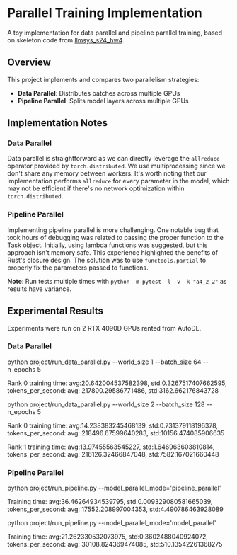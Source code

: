 # Parallel Training Implementation

A toy implementation for data parallel and pipeline parallel training, based on skeleton code from [llmsys_s24_hw4](https://llmsystem.github.io/llmsystem2025springhw/assignment_4/).

## Overview

This project implements and compares two parallelism strategies:

- **Data Parallel**: Distributes batches across multiple GPUs
- **Pipeline Parallel**: Splits model layers across multiple GPUs

## Implementation Notes

### Data Parallel
Data parallel is straightforward as we can directly leverage the `allreduce` operator provided by `torch.distributed`. We use multiprocessing since we don't share any memory between workers. It's worth noting that our implementation performs `allreduce` for every parameter in the model, which may not be efficient if there's no network optimization within `torch.distributed`.

### Pipeline Parallel
Implementing pipeline parallel is more challenging. One notable bug that took hours of debugging was related to passing the proper function to the Task object. Initially, using lambda functions was suggested, but this approach isn't memory safe. This experience highlighted the benefits of Rust's closure design. The solution was to use `functools.partial` to properly fix the parameters passed to functions.

**Note**: Run tests multiple times with `python -m pytest -l -v -k "a4_2_2"` as results have variance.

## Experimental Results

Experiments were run on 2 RTX 4090D GPUs rented from AutoDL.

### Data Parallel

python project/run_data_parallel.py --world_size 1 --batch_size 64 --n_epochs 5

Rank 0 training time: avg:20.642004537582398, std:0.3267517407662595,         tokens_per_second: avg: 217800.29586771486, std:3162.662176843728

python project/run_data_parallel.py --world_size 2 --batch_size 128 --n_epochs 5

Rank 0 training time: avg:14.238383245468139, std:0.731379118196378,         tokens_per_second: avg: 218496.67599640283, std:10156.474085906635

Rank 1 training time: avg:13.97455563545227, std:1.646963603810814,         tokens_per_second: avg: 216126.32466847048, std:7582.167021660448

### Pipeline Parallel


python project/run_pipeline.py --model_parallel_mode='pipeline_parallel'

Training time: avg:36.46264934539795, std:0.009329080581665039,         tokens_per_second: avg: 17552.208997004353, std:4.490786463928089

python project/run_pipeline.py --model_parallel_mode='model_parallel'

Training time: avg:21.262330532073975, std:0.3602488040924072,         tokens_per_second: avg: 30108.824369474085, std:510.13542261368275

